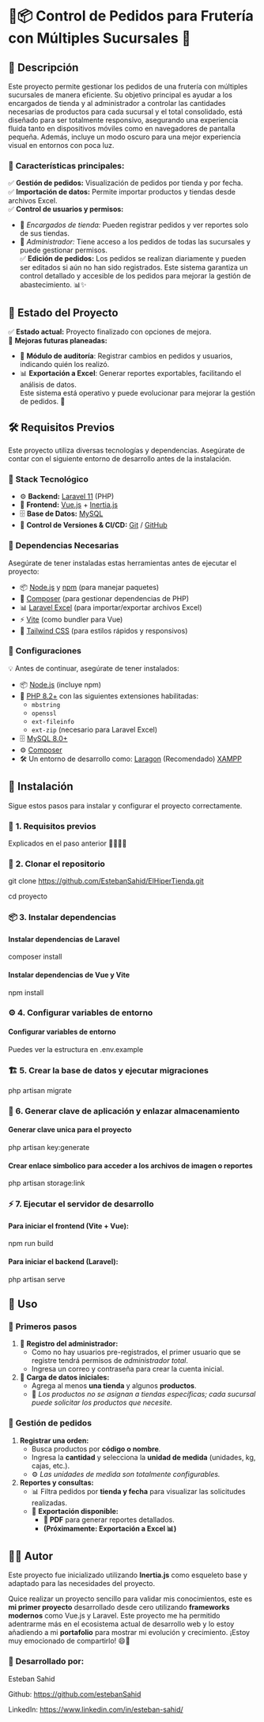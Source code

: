 # 🍏📦 Control de Pedidos para Frutería con Múltiples Sucursales 🏪  


## 📖 Descripción  
Este proyecto permite gestionar los pedidos de una frutería con múltiples sucursales de manera eficiente. Su objetivo principal es ayudar a los encargados de tienda y al administrador a controlar las cantidades necesarias de productos para cada sucursal y el total consolidado, está diseñado para ser totalmente responsivo, asegurando una experiencia fluida tanto en dispositivos móviles como en navegadores de pantalla pequeña. Además, incluye un modo oscuro para una mejor experiencia visual en entornos con poca luz.
### 🔹 **Características principales:**  
✅ **Gestión de pedidos:** Visualización de pedidos por tienda y por fecha.  
✅ **Importación de datos:** Permite importar productos y tiendas desde archivos Excel.  
✅ **Control de usuarios y permisos:** 
   - 📌 *Encargados de tienda:* Pueden registrar pedidos y ver reportes solo de sus tiendas.  
   - 🔑 *Administrador:* Tiene acceso a los pedidos de todas las sucursales y puede gestionar permisos.  
✅ **Edición de pedidos:** Los pedidos se realizan diariamente y pueden ser editados si aún no han sido registrados. 
Este sistema garantiza un control detallado y accesible de los pedidos para mejorar la gestión de abastecimiento. 📊✨  


## 🚀 Estado del Proyecto  
✅ **Estado actual:** Proyecto finalizado con opciones de mejora.  
🔄 **Mejoras futuras planeadas:**  
   - 📝 **Módulo de auditoría**: Registrar cambios en pedidos y usuarios, indicando quién los realizó.  
   - 📊 **Exportación a Excel**: Generar reportes exportables, facilitando el análisis de datos.  
Este sistema está operativo y puede evolucionar para mejorar la gestión de pedidos. 🚀  

## 🛠 Requisitos Previos  
Este proyecto utiliza diversas tecnologías y dependencias. Asegúrate de contar con el siguiente entorno de desarrollo antes de la instalación.

### 🔹 **Stack Tecnológico**  
- ⚙️ **Backend:** 
    [Laravel 11](https://laravel.com/) (PHP)
- 🎨 **Frontend:** 
    [Vue.js](https://vuejs.org/) + [Inertia.js](https://inertiajs.com/)  
- 🗄 **Base de Datos:** 
    [MySQL](https://www.mysql.com/)  
- 🚀 **Control de Versiones & CI/CD:** 
    [Git](https://git-scm.com/) / [GitHub](https://github.com/)  

### 🔹 **Dependencias Necesarias**  
Asegúrate de tener instaladas estas herramientas antes de ejecutar el proyecto:  
- 📦 [Node.js](https://nodejs.org/) y [npm](https://www.npmjs.com/) (para manejar paquetes)  
- 📜 [Composer](https://getcomposer.org/) (para gestionar dependencias de PHP)  
- 📊 [Laravel Excel](https://laravel-excel.com/) (para importar/exportar archivos Excel)  
- ⚡ [Vite](https://vitejs.dev/) (como bundler para Vue)  
- 🎨 [Tailwind CSS](https://tailwindcss.com/) (para estilos rápidos y responsivos)  

### 🔹 **Configuraciones**  
💡 Antes de continuar, asegúrate de tener instalados:  
- 📦 [Node.js](https://nodejs.org/) (incluye npm)  
- 🐘 [PHP 8.2+](https://www.php.net/) con las siguientes extensiones habilitadas:  
  - `mbstring`
  - `openssl`
  - `ext-fileinfo`
  - `ext-zip` (necesario para Laravel Excel)  
- 🗄 [MySQL 8.0+](https://www.mysql.com/)  
- ⚙️ [Composer](https://getcomposer.org/)  
- 🛠 Un entorno de desarrollo como:
    [Laragon](https://laragon.org/) (Recomendado)
    [XAMPP](https://www.apachefriends.org/)


## 🔧 Instalación  
Sigue estos pasos para instalar y configurar el proyecto correctamente.  
### 📌 **1. Requisitos previos**  
Explicados en el paso anterior ☝🏼️☝🏼️

### 🚀 **2. Clonar el repositorio**  
git clone https://github.com/EstebanSahid/ElHiperTienda.git

cd proyecto

### 📦 3. Instalar dependencias
#### Instalar dependencias de Laravel
composer install  

#### Instalar dependencias de Vue y Vite
npm install

### ⚙️ 4. Configurar variables de entorno
#### Configurar variables de entorno
Puedes ver la estructura en .env.example

### 🏗 5. Crear la base de datos y ejecutar migraciones
php artisan migrate

### 🔑 6. Generar clave de aplicación y enlazar almacenamiento
#### Generar clave unica para el proyecto
php artisan key:generate

#### Crear enlace simbolico para acceder a los archivos de imagen o reportes
php artisan storage:link

### ⚡ 7. Ejecutar el servidor de desarrollo
#### Para iniciar el frontend (Vite + Vue):
npm run build

#### Para iniciar el backend (Laravel):
php artisan serve


## 📝 Uso  
### 🏁 **Primeros pasos**  
1. 📌 **Registro del administrador:**  
   - Como no hay usuarios pre-registrados, el primer usuario que se registre tendrá permisos de *administrador total*.  
   - Ingresa un correo y contraseña para crear la cuenta inicial.  
2. 🏪 **Carga de datos iniciales:**  
   - Agrega al menos **una tienda** y algunos **productos**.  
   - 📌 *Los productos no se asignan a tiendas específicas; cada sucursal puede solicitar los productos que necesite.*  

### 🛒 **Gestión de pedidos**  
1. **Registrar una orden:**  
   - Busca productos por **código o nombre**.  
   - Ingresa la **cantidad** y selecciona la **unidad de medida** (unidades, kg, cajas, etc.).  
   - ⚙️ *Las unidades de medida son totalmente configurables.*  
2. **Reportes y consultas:**  
   - 📊 Filtra pedidos por **tienda y fecha** para visualizar las solicitudes realizadas.  
   - 📄 **Exportación disponible:**  
     - **📌 PDF** para generar reportes detallados.  
     - **(Próximamente: Exportación a Excel 📊)**  


## 👨‍💻 Autor  
Este proyecto fue inicializado utilizando **Inertia.js** como esqueleto base y adaptado para las necesidades del proyecto.  

Quice realizar un proyecto sencillo para validar mis conocimientos, este es **mi primer proyecto** desarrollado desde cero utilizando **frameworks modernos** como Vue.js y Laravel. Este proyecto me ha permitido adentrarme más en el ecosistema actual de desarrollo web y lo estoy añadiendo a mi **portafolio** para mostrar mi evolución y crecimiento. ¡Estoy muy emocionado de compartirlo! 😄🚀

### 🔹 **Desarrollado por:**  
Esteban Sahid

Github: https://github.com/estebanSahid

LinkedIn: https://www.linkedin.com/in/esteban-sahid/
